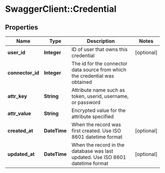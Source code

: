 # SwaggerClient::Credential

## Properties
Name | Type | Description | Notes
------------ | ------------- | ------------- | -------------
**user_id** | **Integer** | ID of user that owns this credential | [optional] 
**connector_id** | **Integer** | The id for the connector data source from which the credential was obtained | 
**attr_key** | **String** | Attribute name such as token, userid, username, or password | 
**attr_value** | **String** | Encrypted value for the attribute specified | 
**created_at** | **DateTime** | When the record was first created. Use ISO 8601 datetime format | [optional] 
**updated_at** | **DateTime** | When the record in the database was last updated. Use ISO 8601 datetime format | [optional] 


